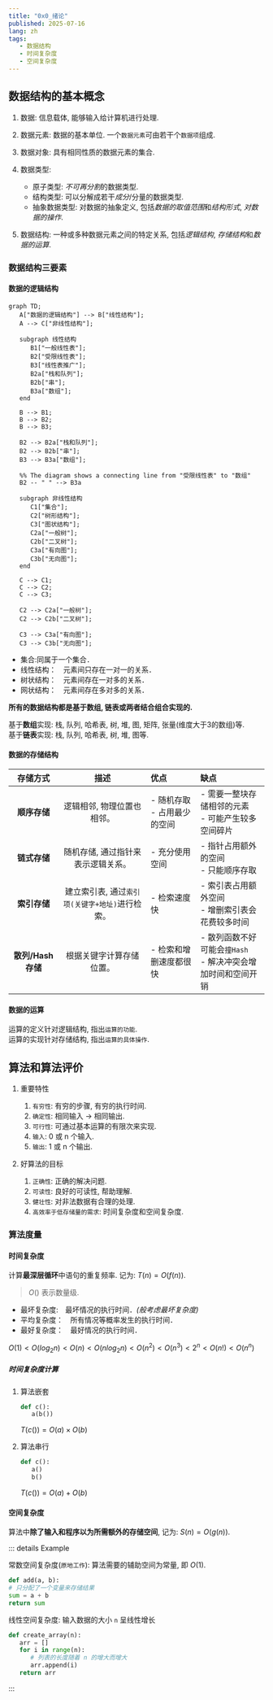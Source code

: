 ```yaml
---
title: "0x0_绪论"
published: 2025-07-16
lang: zh
tags:
   - 数据结构
   - 时间复杂度
   - 空间复杂度
---
```


## 数据结构的基本概念

1. 数据: 信息载体, 能够输入给计算机进行处理.
2. 数据元素: 数据的基本单位. 一个`数据元素`可由若干个`数据项`组成.
3. 数据对象: 具有相同性质的数据元素的集合.
4. 数据类型:  

   - 原子类型: *不可再分割*的数据类型.
   - 结构类型: 可以分解成若干*成分*/分量的数据类型.
   - 抽象数据类型: 对数据的抽象定义, 包括*数据的取值范围*和*结构形式*, *对数据的操作*.

5. 数据结构: 一种或多种数据元素之间的特定关系, 包括*逻辑结构*, *存储结构*和*数据的运算*.

### 数据结构三要素

#### 数据的逻辑结构

```mermaid
graph TD;
   A["数据的逻辑结构"] --> B["线性结构"];
   A --> C["非线性结构"];

   subgraph 线性结构
      B1["一般线性表"];
      B2["受限线性表"];
      B3["线性表推广"];
      B2a["栈和队列"];
      B2b["串"];
      B3a["数组"];
   end

   B --> B1;
   B --> B2;
   B --> B3;

   B2 --> B2a["栈和队列"];
   B2 --> B2b["串"];
   B3 --> B3a["数组"];

   %% The diagram shows a connecting line from "受限线性表" to "数组"
   B2 -- " " --> B3a

   subgraph 非线性结构
      C1["集合"];
      C2["树形结构"];
      C3["图状结构"];
      C2a["一般树"];
      C2b["二叉树"];
      C3a["有向图"];
      C3b["无向图"];
   end
    
   C --> C1;
   C --> C2;
   C --> C3;

   C2 --> C2a["一般树"];
   C2 --> C2b["二叉树"];

   C3 --> C3a["有向图"];
   C3 --> C3b["无向图"];
```

- 集合:同属于一个集合．
- 线性结构：　元素间只存在一对一的关系．
- 树状结构：　元素间存在一对多的关系．
- 网状结构：　元素间存在多对多的关系．

**所有的数据结构都是基于数组, 链表或两者结合组合实现的.**

基于**数组**实现: 栈, 队列, 哈希表, 树, 堆, 图, 矩阵, 张量(维度大于3的数组)等.  
基于**链表**实现: 栈, 队列, 哈希表, 树, 堆, 图等.

#### 数据的存储结构

| 存储方式 | 描述 | 优点 | 缺点 |
| :---: | :---: | :--- | :--- |
| **顺序存储** | 逻辑相邻, 物理位置也相邻。 | - 随机存取 <br> - 占用最少的空间 | - 需要一整块存储相邻的元素<br>- 可能产生较多空间碎片 |
| **链式存储** | 随机存储, 通过指针来表示逻辑关系。 | - 充分使用空间 | - 指针占用额外的空间<br>- 只能顺序存取 |
| **索引存储** | 建立索引表, 通过`索引项(关键字+地址)`进行检索。 | - 检索速度快 | - 索引表占用额外空间<br>- 增删索引表会花费较多时间 |
| **散列/Hash存储** | 根据关键字计算存储位置。 | - 检索和增删速度都很快 | - 散列函数不好可能会`撞Hash`<br>- 解决冲突会增加时间和空间开销 |

#### 数据的运算

运算的定义针对逻辑结构, 指出`运算的功能`.  
运算的实现针对存储结构, 指出`运算的具体操作`.

## 算法和算法评价

1. 重要特性

   1. `有穷性`: 有穷的步骤, 有穷的执行时间.
   2. `确定性`: 相同输入 $\rightarrow$ 相同输出.
   3. `可行性`: 可通过基本运算的有限次来实现.
   4. `输入`: 0 或 n 个输入.
   5. `输出`: 1 或 n 个输出.

2. 好算法的目标

   1. `正确性`: 正确的解决问题.
   2. `可读性`: 良好的可读性, 帮助理解.
   3. `健壮性`: 对非法数据有合理的处理.
   4. `高效率于低存储量的需求`: 时间复杂度和空间复杂度.

### 算法度量

#### 时间复杂度

计算**最深层循环**中语句的重复频率. 记为: $T(n) = O(f(n))$.

   > $O()$ 表示数量级.  

- 最坏复杂度:　最坏情况的执行时间．*(般考虑最坏复杂度)*
- 平均复杂度：　所有情况等概率发生的执行时间．
- 最好复杂度：　最好情况的执行时间．

$O(1) < O(log_2 n) < O(n) < O(nlog_2 n) < O(n^2) < O(n^3) < 2^n < O(n!) < O(n^n)$

##### 时间复杂度计算

1. 算法嵌套

   ```python
   def c():
      a(b())
   ```

   $T(c()) = O(a) \times O(b)$

2. 算法串行

   ```python
   def c():
      a()
      b()
   ```

   $T(c()) = O(a) + O(b)$

#### 空间复杂度

算法中**除了输入和程序以为所需额外的存储空间**, 记为: $S(n) = O(g(n))$.

::: details Example

常数空间复杂度(`原地工作`): 算法需要的辅助空间为常量, 即 $O(1)$.

   ```python
   def add(a, b):
   # 只分配了一个变量来存储结果
   sum = a + b
   return sum
   ```

线性空间复杂度: 输入数据的大小 `n` 呈线性增长

   ```python
   def create_array(n):
      arr = []
      for i in range(n):
         # 列表的长度随着 n 的增大而增大
         arr.append(i)
      return arr
   ```

:::